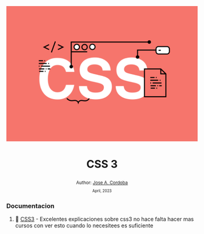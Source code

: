 <div align="center">

![Day 5](./images/banners/css.png)

  <h1> CSS 3 </h1>
  

  <sub>Author:
  <a href="" target="_blank">Jose A. Cordoba</a><br>
  <small> April, 2023</small>
  </sub>
</div>


### Documentacion

1. 📜 [CSS3](https://www.w3schools.com/css/default.asp) - Excelentes explicaciones sobre css3 no hace falta hacer mas cursos con ver esto cuando lo necesitees es suficiente

